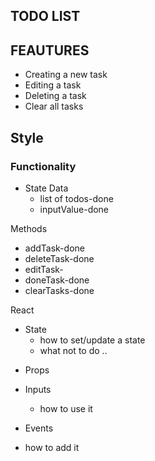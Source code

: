## TODO LIST

## FEAUTURES

- Creating a new task
- Editing a task
- Deleting a task
- Clear all tasks

## Style

### Functionality

- State Data
  - list of todos-done
  - inputValue-done

Methods

- addTask-done
- deleteTask-done
- editTask-
- doneTask-done
- clearTasks-done

React

- State
  - how to set/update a state
  - what not to do ..

* Props
* Inputs

  - how to use it

* Events

- how to add it
